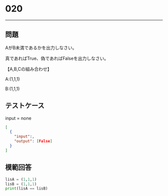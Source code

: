 
# 020

---

## 問題

AがB未満であるかを出力しなさい。

真であればTrue、偽であればFalseを出力しなさい。

【A,B,Cの組み合わせ】

A:(1,1,1)

B:(1,1,1)

## テストケース

input = none

```json
[
  {
    "input":,
    "output": [False]
  }
]
```

## 模範回答

```python
lisA = (1,1,1)
lisB = (1,1,1)
print(lisA == lisB)
```
